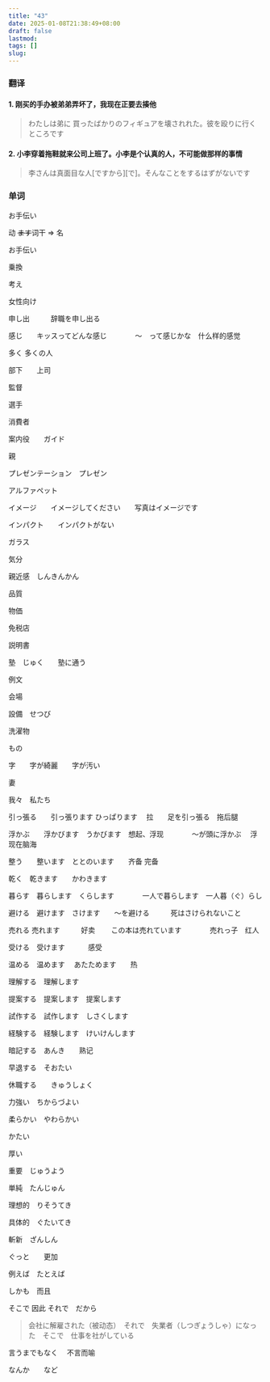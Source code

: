 ```yaml
---
title: "43"
date: 2025-01-08T21:38:49+08:00
draft: false
lastmod:
tags: []
slug:
---
```


### 翻译

#### 1. 刚买的手办被弟弟弄坏了，我现在正要去揍他

  > わたしは弟に 買ったばかりのフィギュアを壊されれた。彼を殴りに行くところです

#### 2. 小李穿着拖鞋就来公司上班了。小李是个认真的人，不可能做那样的事情
  >
  > 李さんは真面目な人[ですから][で]。そんなことをするはずがないです

### 单词

  お手伝い　　

  动 ~~ます~~词干 => 名

  お手伝い

  乗換

  考え

  女性向け　　

  申し出　　　辞職を申し出る

  感じ　　キッスってどんな感じ　　　　〜　って感じかな　什么样的感觉

  多く   多くの人

  部下　　上司

  監督　　

  選手

  消費者

  案内役　　ガイド

  親

  プレゼンテーション　プレゼン

  アルファペット

  イメージ　　イメージしてください　　写真はイメージです

  インパクト　　インパクトがない

  ガラス

  気分

  親近感　しんきんかん

  品質

  物価

  免税店

  説明書

  塾　じゅく　　塾に通う

  例文

  会場

  設備　せつび

  洗濯物

  もの

  字　　字が綺麗　　字が汚い

  妻

  我々　私たち

  引っ張る　　引っ張ります ひっぱります　 拉　　足を引っ張る　拖后腿

  浮かぶ　　浮かびます　うかびます　想起、浮现　　　　〜が頭に浮かぶ　 浮现在脑海

  整う　　整います　ととのいます　　齐备 完备

  乾く　乾きます　　かわきます　　

  暮らす　暮らします　くらします　　　　一人で暮らします　一人暮（ぐ）らし

  避ける　避けます　さけます　　〜を避ける　　　死はさけられないこと

  売れる  売れます　　　好卖　　  この本は売れています　　　　売れっ子　红人

  受ける　受けます　　　 感受

  温める　温めます　 あたためます　　热　　

  理解する　理解します

  提案する　提案します　提案します

  試作する　試作します　しさくします　　

  経験する　経験します　けいけんします

  暗記する　あんき　　熟记
  
  早退する　そおたい

  休職する　　きゅうしょく

  力強い　ちからづよい

  柔らかい　やわらかい
  
  かたい

  厚い

  重要　じゅうよう

  単純　たんじゅん

  理想的　りそうてき

  具体的　ぐたいてき

  斬新　ざんしん

  ぐっと　　更加

  例えば　たとえば

  しかも　而且
  
  そこで 因此  それで　だから

  > 会社に解雇された（被动态）　それで　失業者（しつぎょうしゃ）になった　そこで　仕事を社がしている

  言うまでもなく　  不言而喻

  なんか　　など
